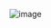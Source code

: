 ![image](https://user-images.githubusercontent.com/54699234/114589724-ee5a9880-9c55-11eb-8230-b08a559a75db.png)
